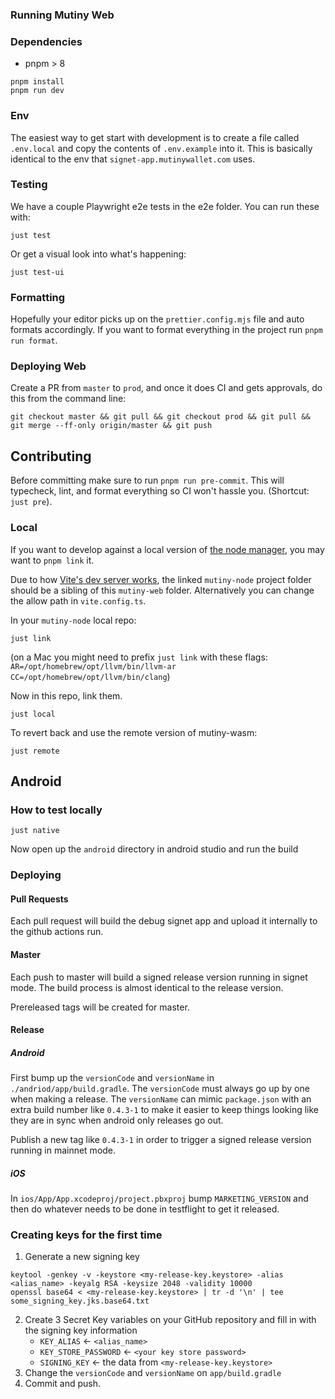 ### Running Mutiny Web

### Dependencies

-   pnpm > 8

```
pnpm install
pnpm run dev
```

### Env

The easiest way to get start with development is to create a file called `.env.local` and copy the contents of `.env.example` into it. This is basically identical to the env that `signet-app.mutinywallet.com` uses.

### Testing

We have a couple Playwright e2e tests in the e2e folder. You can run these with:

```
just test
```

Or get a visual look into what's happening:

```
just test-ui
```

### Formatting

Hopefully your editor picks up on the `prettier.config.mjs` file and auto formats accordingly. If you want to format everything in the project run `pnpm run format`.

### Deploying Web

Create a PR from `master` to `prod`, and once it does CI and gets approvals, do this from the command line:

```
git checkout master && git pull && git checkout prod && git pull && git merge --ff-only origin/master && git push
```

## Contributing

Before committing make sure to run `pnpm run pre-commit`. This will typecheck, lint, and format everything so CI won't hassle you. (Shortcut: `just pre`).

### Local

If you want to develop against a local version of [the node manager](https://github.com/MutinyWallet/mutiny-node), you may want to `pnpm link` it.

Due to how [Vite's dev server works](https://vitejs.dev/config/server-options.html#server-fs-allow), the linked `mutiny-node` project folder should be a sibling of this `mutiny-web` folder. Alternatively you can change the allow path in `vite.config.ts`.

In your `mutiny-node` local repo:

```
just link
```

(on a Mac you might need to prefix `just link` with these flags: `AR=/opt/homebrew/opt/llvm/bin/llvm-ar CC=/opt/homebrew/opt/llvm/bin/clang`)

Now in this repo, link them.

```
just local
```

To revert back and use the remote version of mutiny-wasm:

```
just remote
```

## Android

### How to test locally

```
just native
```

Now open up the `android` directory in android studio and run the build

### Deploying

#### Pull Requests

Each pull request will build the debug signet app and upload it internally to the github actions run.

#### Master

Each push to master will build a signed release version running in signet mode. The build process is almost identical to the release version.

Prereleased tags will be created for master.

#### Release

##### Android

First bump up the `versionCode` and `versionName` in `./andriod/app/build.gradle`. The `versionCode` must always go up by one when making a release. The `versionName` can mimic `package.json` with an extra build number like `0.4.3-1` to make it easier to keep things looking like they are in sync when android only releases go out.

Publish a new tag like `0.4.3-1` in order to trigger a signed release version running in mainnet mode.

##### iOS

In `ios/App/App.xcodeproj/project.pbxproj` bump `MARKETING_VERSION` and then do whatever needs to be done in testflight to get it released.

### Creating keys for the first time

1. Generate a new signing key

```
keytool -genkey -v -keystore <my-release-key.keystore> -alias <alias_name> -keyalg RSA -keysize 2048 -validity 10000
openssl base64 < <my-release-key.keystore> | tr -d '\n' | tee some_signing_key.jks.base64.txt
```

2. Create 3 Secret Key variables on your GitHub repository and fill in with the signing key information
    - `KEY_ALIAS` <- `<alias_name>`
    - `KEY_STORE_PASSWORD` <- `<your key store password>`
    - `SIGNING_KEY` <- the data from `<my-release-key.keystore>`
3. Change the `versionCode` and `versionName` on `app/build.gradle`
4. Commit and push.
